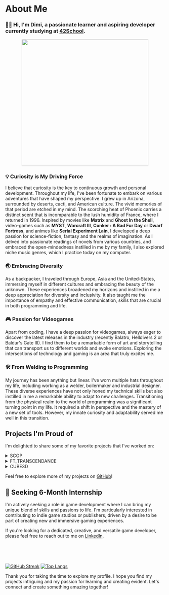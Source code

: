  # About Me

### :man_technologist: Hi, I'm Dimi, a passionate learner and aspiring developer currently studying at [42School](https://42.fr/en/homepage/).

<div id="header" align="center">
  <img src="https://i.ibb.co/XjGLLLG/888-pixelicious.png" height="400"/>
</div>

### :bulb: Curiosity is My Driving Force
I believe that curiosity is the key to continuous growth and personal development. Throughout my life, I've been fortunate to embark on various adventures that have shaped my perspective.
I grew up in Arizona, surrounded by deserts, cacti, and American culture. The vivid memories of that period are etched in my mind. The scorching heat of Phoenix carries a distinct scent that is incomparable to the lush humidity of France, where I returned in 1996.
Inspired by movies like **Matrix** and **Ghost In the Shell**, video-games such as **MYST**, **Warcraft III**, **Conker : A Bad Fur Day** or **Dwarf Fortress**, and animes like **Serial Experiment Lain**, I developed a deep passion for science-fiction, fantasy and the realms of imagination.
As I delved into passionate readings of novels from various countries, and embraced the open-mindedness instilled in me by my family, I also explored niche music genres, which I practice today on my computer.

### :earth_asia: Embracing Diversity

As a backpacker, I traveled through Europe, Asia and the United-States, immersing myself in different cultures and embracing the beauty of the unknown. These experiences broadened my horizons and instilled in me a deep appreciation for diversity and inclusivity. It also taught me the importance of empathy and effective communication, skills that are crucial in both programming and life.

### :video_game: Passion for Videogames

Apart from coding, I have a deep passion for videogames, always eager to discover the latest releases in the industry (recently Balatro, Helldivers 2 or Baldur's Gate III). I find them to be a remarkable form of art and storytelling that can transport us to different worlds and evoke emotions. Exploring the intersections of technology and gaming is an area that truly excites me.

### :hammer_and_wrench: From Welding to Programming

My journey has been anything but linear. I've worn multiple hats throughout my life, including working as a welder, boilermaker and industrial designer. These diverse experiences have not only honed my technical skills but also instilled in me a remarkable ability to adapt to new challenges. Transitioning from the physical realm to the world of programming was a significant turning point in my life. It required a shift in perspective and the mastery of a new set of tools. However, my innate curiosity and adaptability served me well in this transition.

## Projects I'm Proud of

I'm delighted to share some of my favorite projects that I've worked on:

<details>
 <summary>SCOP</summary>

 ### Project description
[SCOP](https://github.com/DimiOui/42-PCC-SCOP) is a project that explores basic GPU rendering through Vulkan, rendering a textured model within a GLFW window using C++. The model, sourced from an OBJ file and textured from a BMP file, rotates continuously around its central axis. Users can zoom in/out on the model, move around it and change the shaders on the run.

### Skills acquired
- GPU Rendering Knowledge
- Graphics Programming
- 3D loading and rendering
- Texture loading and mapping
- Vertex Processing
- Shader compilation
</details>
<details>
 <summary>FT_TRANSCENDANCE</summary>
 
### Project description
[Ft_transcendance](https://github.com/misteriaud/ft_transcendence) is a Docker-compose deployable webgame that features social-networking mechanisms such as friendships, direct-messages, and profile pictures. It includes a real-time multiplayer version of the classic game Pong and a chatroom with administration roles. The project also implements authentication using OAuth2 (through the 42school provider) and a 2FA-TOTP implementation. It is built on top of NestJS as the backend, PostgreSQL as the database, and ReactJS/Tailwind as the frontend.

### Skills acquired
- REST API concepts.
- Websockets.
- Multiplayer network gaming concepts (prediction, latency management, ...)
- Interface between NestJS Object-oriented data-structure and PostgreSQL relational database via Prisma.
- Authentication and authorization standards (OAuth2, JWT, Password hashing, TOTP).
</details>
<details>
 <summary>CUBE3D</summary>
 
### Project Description
[Cube3d](https://github.com/DimiOui/42-Cub3D) is a simple raycasting game engine inspired by the classic game Wolfenstein 3D. It utilizes the concept of raycasting to render a 3D graphical representation of a maze-like environment.

### Skills acquired
- Raycasting / Graphics programming
- 2D Game engine development
- Window and event management
- Map parsing and validation
- Collision detection
- Optimization techniques
- Understanding of linear algebra
</details>

Feel free to explore more of my projects on [GitHub](https://github.com/DimiOui/)!

## :briefcase: Seeking 6-Month Internship

I'm actively seeking a role in game development where I can bring my unique blend of skills and passions to life. I'm particularly interested in contributing to indie game studios or publishers, driven by a desire to be part of creating new and immersive gaming experiences.

If you're looking for a dedicated, creative, and versatile game developer, please feel free to reach out to me on [LinkedIn](https://www.linkedin.com/in/dimitri-paccagnini/).

<br/>
<br/>
<br/>

[![GitHub Streak](http://github-readme-streak-stats.herokuapp.com?user=DimiOui&theme=dark&hide_border=true&border_radius=3&date_format=j%20M%5B%20Y%5D&mode=weekly&card_width=1000)](https://git.io/streak-stats)
[![Top Langs](https://github-readme-stats.vercel.app/api/top-langs/?username=DimiOui&hide_border=true&border_radius=3&layout=compact&theme=dark&card_width=1000)](https://github.com/anuraghazra/github-readme-stats)

Thank you for taking the time to explore my profile. I hope you find my projects intriguing and my passion for learning and creating evident. Let's connect and create something amazing together!
